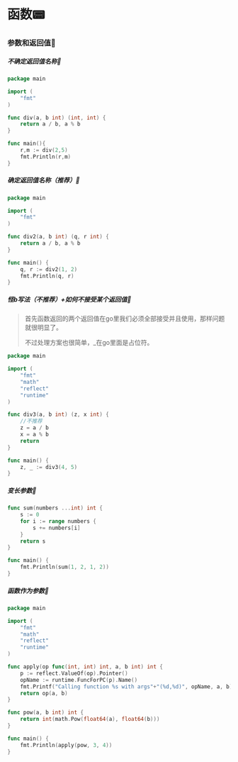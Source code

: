 # 函数📟

### 参数和返回值🥞

##### 不确定返回值名称🚤

```go
package main

import (
	"fmt"
)

func div(a, b int) (int, int) {
	return a / b, a % b
}

func main(){
    r,m := div(2,5)
    fmt.Println(r,m)
}
```

##### 确定返回值名称（推荐）🥨

```go
package main

import (
	"fmt"
)

func div2(a, b int) (q, r int) {
	return a / b, a % b
}

func main() {
	q, r := div2(1, 2)
	fmt.Println(q, r)
}
```

##### 怪b写法（不推荐）+如何不接受某个返回值👵

> 首先函数返回的两个返回值在go里我们必须全部接受并且使用，那样问题就很明显了。
>
> 不过处理方案也很简单，_在go里面是占位符。

```go
package main

import (
	"fmt"
	"math"
	"reflect"
	"runtime"
)

func div3(a, b int) (z, x int) {
	//不推荐
	z = a / b
	x = a % b
	return
}

func main() {
	z, _ := div3(4, 5)
}
```

##### 变长参数🎐

```go
func sum(numbers ...int) int {
	s := 0
	for i := range numbers {
		s += numbers[i]
	}
	return s
}

func main() {
	fmt.Println(sum(1, 2, 1, 2))
}
```

##### 函数作为参数🎋

```go
package main

import (
	"fmt"
	"math"
	"reflect"
	"runtime"
)

func apply(op func(int, int) int, a, b int) int {
	p := reflect.ValueOf(op).Pointer()
	opName := runtime.FuncForPC(p).Name()
	fmt.Printf("Calling function %s with args"+"(%d,%d)", opName, a, b)
	return op(a, b)
}

func pow(a, b int) int {
	return int(math.Pow(float64(a), float64(b)))
}

func main() {
	fmt.Println(apply(pow, 3, 4))
}
```
